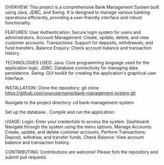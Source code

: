 OVERVIEW:
This project is a comprehensive Bank Management System built using Java, JDBC, and Swing. It is designed to manage various banking operations efficiently, providing a user-friendly interface and robust functionality.

FEATURES:
User Authentication: Secure login system for users and administrators.
Account Management: Create, update, delete, and view customer accounts.
Transactions: Support for deposits, withdrawals, and fund transfers.
Balance Enquiry: Check account balance and transaction history.

TECHNOLOGIES USED:
Java: Core programming language used for the application logic.
JDBC: Database connectivity for managing data persistence.
Swing: GUI toolkit for creating the application's graphical user interface.

INSTALLATION:
Clone the repository:
git clone https://github.com/yourusername/bank-management-system.git

Navigate to the project directory:
cd bank-management-system

Set up the database .
Compile and run the application:

USAGE:
Login: Enter your credentials to access the system.
Dashboard: Navigate through the system using the menu options.
Manage Accounts: Create, update, and delete customer accounts.
Perform Transactions: Deposit, withdraw, and transfer funds.
Check Balance: View account balance and transaction history.

CONTRIBUTING:
Contributions are welcome! Please fork the repository and submit pull requests.
